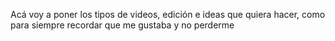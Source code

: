 Acá voy a poner los tipos de videos, edición e ideas que quiera hacer, como para siempre recordar que me gustaba y no perderme